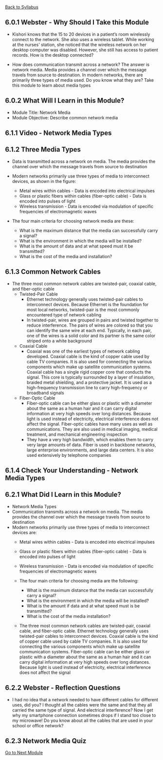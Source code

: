 [Back to Syllabus](./README.md#course-syllabus)

## 6.0.1 Webster - Why Should I Take this Module

- Kishori knows that the 15 to 20 devices in a patient’s room wirelessly connect to the network. She also uses a wireless tablet. While working at the nurses' station, she noticed that the wireless network on her desktop computer was disabled. However, she still has access to patient records. How is the desktop connected?

- How does communication transmit across a network? The answer is network media. Media provides a channel over which the message travels from source to destination. In modern networks, there are primarily three types of media used. Do you know what they are? Take this module to learn about media types

## 6.0.2 What Will I Learn in this Module?

- Module Title: Network Media
- Module Objective: Describe common network media

## 6.1.1 Video - Network Media Types

## 6.1.2 Three Media Types

- Data is transmitted across a network on media. The media provides the channel over which the message travels from source to destination
- Modern networks primarily use three types of media to interconnect devices, as shown in the figure:
    - Metal wires within cables - Data is encoded into electrical impulses
    - Glass or plastic fibers within cables (fiber-optic cable) - Data is encoded into pulses of light
    - Wireless transmission - Data is encoded via modulation of specific frequencies of electromagnetic waves

- The four main criteria for choosing network media are these:
    - What is the maximum distance that the media can successfully carry a signal?
    - What is the environment in which the media will be installed?
    - What is the amount of data and at what speed must it be transmitted?
    - What is the cost of the media and installation?

## 6.1.3 Common Network Cables

- The three most common network cables are twisted-pair, coaxial cable, and fiber-optic cable
    - Twisted-Pair Cable
        - Ethernet technology generally uses twisted-pair cables to interconnect devices. Because Ethernet is the foundation for most local networks, twisted-pair is the most commonly encountered type of network cabling
        - In twisted-pair, wires are grouped in pairs and twisted together to reduce interference. The pairs of wires are colored so that you can identify the same wire at each end. Typically, in each pair, one of the wires is a solid color and its partner is the same color striped onto a white background
    - Coaxial Cable
        - Coaxial was one of the earliest types of network cabling developed. Coaxial cable is the kind of copper cable used by cable TV companies. It is also used for connecting the various components which make up satellite communication systems. Coaxial cable has a single rigid copper core that conducts the signal. This core is typically surrounded by a layer of insulation, braided metal shielding, and a protective jacket. It is used as a high-frequency transmission line to carry high-frequency or broadband signals
    - Fiber-Optic Cable
        - Fiber-optic cable can be either glass or plastic with a diameter about the same as a human hair and it can carry digital information at very high speeds over long distances. Because light is used instead of electricity, electrical interference does not affect the signal. Fiber-optic cables have many uses as well as communications. They are also used in medical imaging, medical treatment, and mechanical engineering inspection
        - They have a very high bandwidth, which enables them to carry very large amounts of data. Fiber is used in backbone networks, large enterprise environments, and large data centers. It is also used extensively by telephone companies

## 6.1.4 Check Your Understanding - Network Media Types

## 6.2.1 What Did I Learn in this Module?

- Network Media Types
- Communication transmits across a network on media. The media provides the channel over which the message travels from source to destination
- Modern networks primarily use three types of media to interconnect devices are:
    - Metal wires within cables - Data is encoded into electrical impulses
    - Glass or plastic fibers within cables (fiber-optic cable) - Data is encoded into pulses of light
    - Wireless transmission - Data is encoded via modulation of specific frequencies of electromagnetic waves

    - The four main criteria for choosing media are the following:
        - What is the maximum distance that the media can successfully carry a signal?
        - What is the environment in which the media will be installed?
        - What is the amount if data and at what speed must is be transmitted?
        - What is the cost of the media installation?

    - The three most common network cables are twisted-pair, coaxial cable, and fiber-optic cable. Ethernet technology generally uses twisted-pair cables to interconnect devices. Coaxial cable is the kind of copper cable used by cable TV companies. It is also used for connecting the various components which make up satellite communication systems. Fiber-optic cable can be either glass or plastic with a diameter about the same as a human hair and it can carry digital information at very high speeds over long distances. Because light is used instead of electricity, electrical interference does not affect the signal

## 6.2.2 Webster - Reflection Questions

- I had no idea that a network needed to have different cables for different uses, did you? I thought all the cables were the same and that they all carried the same type of signal. And electrical interference? Now I get why my smartphone connection sometimes drops if I stand too close to my microwave! Do you know about all the cables that are used in your school or office network?

## 6.2.3 Network Media Quiz

[Go to Next Module](./7_The_Access_Layer.md)

